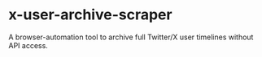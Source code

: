 # x-user-archive-scraper
A browser-automation tool to archive full Twitter/X user timelines without API access.
